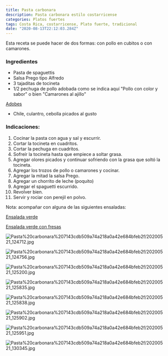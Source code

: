 ```yaml
---
title: Pasta carbonara
description: Pasta carbonara estilo costarricense
categories: Platos fuertes
tags: Costa Rica, costarricense, Plato fuerte, tradicional
date: "2020-08-13T22:12:03.284Z"
---
```


Esta receta se puede hacer de dos formas: con pollo en cubitos o con camarones.

### Ingredientes

- Pasta de spaguettis
- Salsa Prego tipo Alfredo
- 3 tajaditas de tocineta
- 1/2 pechuga de pollo adobada como se indica aquí "Pollo con color y sabor" o bien "Camarones al ajillo"

[Adobes ](/Adobes/Adobes/)

- Chile, culantro, cebolla picados al gusto

### Indicaciones:

1. Cocinar la pasta con agua y sal y escurrir.
2. Cortar la tocineta en cuadritos.
3. Cortar la pechuga en cuadritos.
4. Sofreír la tocineta hasta que empiece a soltar grasa.
5. Agregar olores picados y continuar sofriendo con la grasa que soltó la tocineta.
6. Agregar los trozos de pollo o camarones y cocinar.
7. Agregar la mitad la salsa Prego.
8. Agregar un chorrito de leche (poquito)
9. Agregar el spaguetti escurrido.
10. Revolver bien.
11. Servir y rociar con perejil en polvo.

Nota: acompañar con alguna de las siguientes ensaladas:

[Ensalada verde](https://www.notion.so/Ensalada-verde-b74d28ddcd2544aca595a8a00c068ee4)

[Ensalada verde con fresas](https://www.notion.so/Ensalada-verde-con-fresas-7494cc059bc64450a5d1f84075fbbc24)

![Pasta%20carbonara%207143cdb509a74a218a0a42e684bfeb2f/20200521_124712.jpg](Pasta%20carbonara%207143cdb509a74a218a0a42e684bfeb2f/20200521_124712.jpg)

![Pasta%20carbonara%207143cdb509a74a218a0a42e684bfeb2f/20200521_124756.jpg](Pasta%20carbonara%207143cdb509a74a218a0a42e684bfeb2f/20200521_124756.jpg)

![Pasta%20carbonara%207143cdb509a74a218a0a42e684bfeb2f/20200521_125200.jpg](Pasta%20carbonara%207143cdb509a74a218a0a42e684bfeb2f/20200521_125200.jpg)

![Pasta%20carbonara%207143cdb509a74a218a0a42e684bfeb2f/20200521_125835.jpg](Pasta%20carbonara%207143cdb509a74a218a0a42e684bfeb2f/20200521_125835.jpg)

![Pasta%20carbonara%207143cdb509a74a218a0a42e684bfeb2f/20200521_125838.jpg](Pasta%20carbonara%207143cdb509a74a218a0a42e684bfeb2f/20200521_125838.jpg)

![Pasta%20carbonara%207143cdb509a74a218a0a42e684bfeb2f/20200521_125902.jpg](Pasta%20carbonara%207143cdb509a74a218a0a42e684bfeb2f/20200521_125902.jpg)

![Pasta%20carbonara%207143cdb509a74a218a0a42e684bfeb2f/20200521_125951.jpg](Pasta%20carbonara%207143cdb509a74a218a0a42e684bfeb2f/20200521_125951.jpg)

![Pasta%20carbonara%207143cdb509a74a218a0a42e684bfeb2f/20200521_130345.jpg](Pasta%20carbonara%207143cdb509a74a218a0a42e684bfeb2f/20200521_130345.jpg)